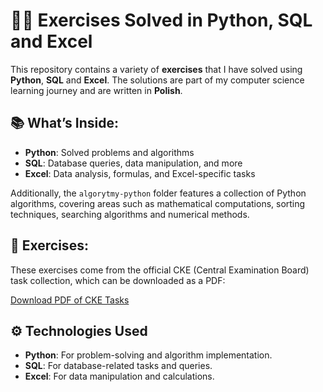 # 👨‍💻 Exercises Solved in Python, SQL and Excel

This repository contains a variety of **exercises** that I have solved using **Python**, **SQL** and **Excel**. 
The solutions are part of my computer science learning journey and are written in **Polish**.

## 📚 What’s Inside:
- **Python**: Solved problems and algorithms
- **SQL**: Database queries, data manipulation, and more
- **Excel**: Data analysis, formulas, and Excel-specific tasks

Additionally, the `algorytmy-python` folder features a collection of Python algorithms, covering areas such as mathematical computations, sorting techniques, searching algorithms and numerical methods.

## 📄 Exercises:
These exercises come from the official CKE (Central Examination Board) task collection, which can be downloaded as a PDF:

[Download PDF of CKE Tasks](https://cke.gov.pl/images/_EGZAMIN_MATURALNY_OD_2015/Materialy/Zbiory_zadan/Matura_Zbi%C3%B3r_zada%C5%84_Informatyka.pdf)

## ⚙️ Technologies Used
- **Python**: For problem-solving and algorithm implementation.
- **SQL**: For database-related tasks and queries.
- **Excel**: For data manipulation and calculations.

